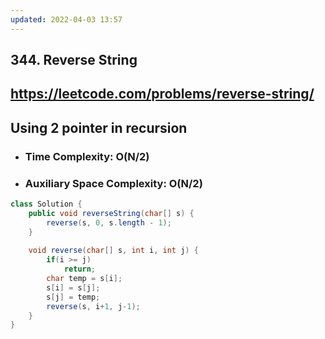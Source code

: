 ```yaml
---
updated: 2022-04-03 13:57
---
```

## 344. Reverse String
## https://leetcode.com/problems/reverse-string/

## Using 2 pointer in recursion

- ### Time Complexity: O(N/2)
- ### Auxiliary Space Complexity: O(N/2)

```java
class Solution {
    public void reverseString(char[] s) {
        reverse(s, 0, s.length - 1);
    }
    
    void reverse(char[] s, int i, int j) {
        if(i >= j)
            return;
        char temp = s[i];
        s[i] = s[j];
        s[j] = temp;
        reverse(s, i+1, j-1);
    }
}
```
